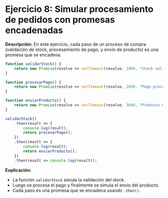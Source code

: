 
# Ejercicio 8: Simular procesamiento de pedidos con promesas encadenadas

**Descripción:**
En este ejercicio, cada paso de un proceso de compra (validación de stock, procesamiento de pago, y envío de producto) es una promesa que se encadena.

```javascript
function validarStock() {
    return new Promise(resolve => setTimeout(resolve, 1000, "Stock validado"));
}

function procesarPago() {
    return new Promise(resolve => setTimeout(resolve, 2000, "Pago procesado"));
}

function enviarProducto() {
    return new Promise(resolve => setTimeout(resolve, 3000, "Producto enviado"));
}

validarStock()
    .then(result => {
        console.log(result);
        return procesarPago();
    })
    .then(result => {
        console.log(result);
        return enviarProducto();
    })
    .then(result => console.log(result));
```

**Explicación:**
- La función `validarStock` simula la validación del stock.
- Luego se procesa el pago y finalmente se simula el envío del producto.
- Cada paso es una promesa que se encadena usando `.then()`.
            